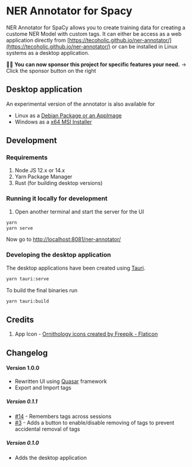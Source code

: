 # NER Annotator for Spacy

NER Annotator for SpaCy allows you to create training data for creating a custome NER Model with custom tags. It can either be access as a web application directly from [https://tecoholic.github.io/ner-annotator/](https://tecoholic.github.io/ner-annotator/) or can be installed in Linux systems as a desktop application.

🚀🚀 **You can now sponsor this project for specific features your need.** -> Click the sponsor button on the right



## Desktop application

An experimental version of the annotator is also available for

- Linux as a [Debian Package or an AppImage](https://github.com/tecoholic/ner-annotator/releases)
- Windows as a [x64 MSI Installer](https://github.com/tecoholic/ner-annotator/releases/download/v1.0.2/NER.Annotator_1.0.2_x64.msi)

## Development

### Requirements

1. Node JS 12.x or 14.x
2. Yarn Package Manager
3. Rust (for building desktop versions)

### Running it locally for development

1. Open another terminal and start the server for the UI

```sh
yarn
yarn serve
```

Now go to [http://localhost:8081/ner-annotator/](http://localhost:8081/ner-annotator/)

### Developing the desktop application

The desktop applications have been created using [Tauri](https://tauri.studio).

```sh
yarn tauri:serve
```

To build the final binaries run

```sh
yarn tauri:build
```

## Credits

1. App Icon - <a href="https://www.flaticon.com/free-icons/ornithology" title="ornithology icons">Ornithology icons created by Freepik - Flaticon</a>

## Changelog

#### Version 1.0.0

- Rewritten UI using [Quasar](https://quasar.dev) framework
- Export and Import tags

##### Version 0.1.1

- [#14](issues/14) - Remembers tags across sessions
- [#3](issues/3) - Adds a button to enable/disable removing of tags to prevent accidental removal of tags

##### Version 0.1.0

- Adds the desktop application
